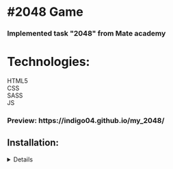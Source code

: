 <h1>#2048 Game</h1>
<h3>Implemented task "2048" from Mate academy</h3>
<h1>Technologies:</h1> 
HTML5</br>
CSS</br>
SASS</br>
JS</br>
<h3>Preview: https://indigo04.github.io/my_2048/</h3>
<h2>Installation:</h1>
<details>
<h3>Clone the repository:</h3>
<kbd>git clone https://github.com/<username>/my_2048.git</kbd>
<h3>Navigate to the project directory:</h3>
<kbd>cd my_2048</kbd>
<h3>Install the dependencies:</h3>
<kbd>npm install</kbd>
<h3>Start the development server:</h3>
<kbd>npm start</kbd>
</details>
